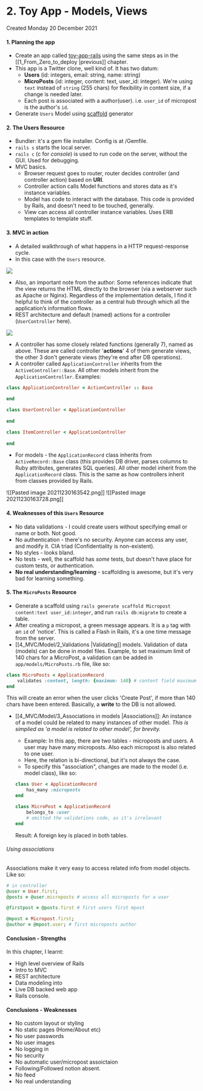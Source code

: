 # 2. Toy App - Models, Views
Created Monday 20 December 2021

#### 1. Planning the app
- Create an app called [toy-app-rails](https://github.com/exemplar-codes/toy_app_rails) using the same steps as in the [[1_From_Zero_to_deploy |previous]] chapter.
- This app is a Twitter clone, well kind of. It has two datum:
	- **Users** (id: integers, email: string, name: string)
	- **MicroPosts** (id: integer, content: text, user_id: integer). We're using `text` instead of `string` (255 chars) for flexibility in content size, if a change is needed later.
	- Each post is associated with a author(user). i.e. `user_id` of micropost is the author's `id`.
- Generate `Users` Model using [scaffold](obsidian://open?vault=rubyon-rails&file=3.%20Scaffolding) generator

#### 2. The Users Resource
* Bundler: it's a gem file installer. Config is at /Gemfile.
* `rails s` starts the local server.
* `rails c` (c for _console_) is used to run code on the server, without the GUI. Used for debugging.
* MVC basics. 
	* Browser request goes to router, router decides controller (and controller action) based on **URI**.
	* Controller action calls Model functions and stores data as it's instance variables.
	* Model has code to interact with the database. This code is provided by Rails, and doesn't need to be touched, generally.
	* View can access all controller instance variables. Uses ERB templates to template stuff.

#### 3. MVC in action
* A detailed walkthrough of what happens in a HTTP request-response cycle.
* In this case with the `Users` resource.

![](Pasted%20image%2020211220102516.png)

* Also, an important note from the author: Some references indicate that the view returns the HTML directly to the browser (via a webserver such as Apache or Nginx). Regardless of the implementation details, I find it helpful to think of the controller as a central hub through which all the application’s information flows.
* REST architecture and default (named) actions for a controller (`UserController` here).

![](Pasted%20image%2020211220104700.png)

* A controller has some closely related functions (generally 7), named as above. These are called controller '**actions**' 4 of them generate views, the other 3 don't generate views (they're end after DB operations).
* A controller called `ApplicationController` inherits from the `ActiveController::Base`. All other models inherit from the `ApplicationController`. Examples:
```ruby
class ApplicationController < ActionController :: Base
	
end

class UserController < ApplicationController
	
end

class ItemController < ApplicationController
	
end
```

* For models - the `ApplicationRecord` class inherits from `ActiveRecord::Base` class (this provides DB driver, parses columns to Ruby attributes, generates SQL queries). All other model inherit from the `ApplicationRecord` class. This is the same as how controllers inherit from classes provided by Rails.

![[Pasted image 20211230163542.png]]
![[Pasted image 20211230163728.png]]
#### 4. Weaknesses of this `Users` Resource
* No data validations - I could create users without specifying email or name or both. Not good.
* No authentication - there's no security. Anyone can access any user, and modify it. CIA triad (Confidentiality is non-existent).
* No styles - looks bland.
* No tests - well, the scaffold has *some* tests, but doesn't have place for custom tests, or authentication.
* **No real understanding/learning** - scaffolding is awesome, but it's very bad for learning something.


#### 5. The `MicroPosts` Resource
* Generate a scaffold using `rails generate scaffold Micropost content:text user_id:integer`, and run `rails db:migrate` to create a table.
* After creating a micropost, a green message appears. It is a `p` tag with an `id` of 'notice'. This is called a Flash in Rails, it's a one time message from the server.
* [[4_MVC/Model/2_Validations |Validating]] models. Validation of data (models) can be done in model files. Example, to set maximum limit of 140 chars for a MicroPost, a validation can be added in `app/models/MicroPosts.rb` file, like so:

```ruby
class MicroPosts < ApplicationRecord
	validates :content, length: {maximum: 140} # content field maximum length
end
```

This will create an error when the user clicks 'Create Post', if more than 140 chars have been entered. Basically, a **write** to the DB is not allowed.
* [[4_MVC/Model/3_Associations in models |Associations]]: An instance of a model could be related to many instances of other model. *This is simplied as 'a model is related to other model', for brevity.* 
	* Example: In this app, there are two tables - microposts and users. A user may have many microposts. Also each micropost is also related to one user. 
	* Here, the relation is bi-directional, but it's not always the case.
	* To specify this "association", changes are made to the model (i.e. model class), like so:

	```ruby
	class User < ApplicationRecord
		has_many :microposts
	end

	class MicroPost < ApplicationRecord
		belongs_to :user
		# omitted the validations code, as it's irrelevant
	end
	```
	
	Result: A foreign key is placed in both tables.
###### Using associations
Associations make it very easy to access related info from model objects. Like so:
```ruby
# in controller
@user = User.first;
@posts = @user.microposts # access all microposts for a user

@firstpost = @posts.first # first users first mpost

@mpost = Micropost.first;
@author = @mpost.user; # first microposts author
```

#### Conclusion - Strengths
In this chapter, I learnt:
- High level overview of Rails
- Intro to MVC
- REST architecture
- Data modeling into
- Live DB backed web app
- Rails console.

#### Conclusions - Weaknesses
- No custom layout or styling
- No static pages (Home/About etc)
- No user passwords
- No user images
- No logging in
- No security
- No automatic user/micropost assoictaion
- Following/Followed notion absent.
- No feed
- No real understanding